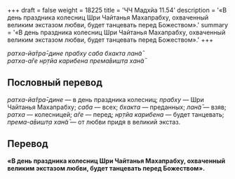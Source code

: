+++
draft = false
weight = 18225
title = 'ЧЧ Мадхйа 11.54'
description = '«В день праздника колесниц Шри Чайтанья Махапрабху, охваченный великим экстазом любви, будет танцевать перед Божеством».'
summary = '«В день праздника колесниц Шри Чайтанья Махапрабху, охваченный великим экстазом любви, будет танцевать перед Божеством».'
+++

_ратха-йа̄тра̄-дине прабху саба бхакта лан̃а̄  
ратха-а̄ге нр̣тйа карибена према̄вишт̣а хан̃а̄_

## Пословный перевод

_ратха_\-_йа̄тра̄_\-_дине_ — в день праздника колесниц; _прабху_ — Шри Чайтанья Махапрабху; _саба_ — всех; _бхакта_ — преданных; _лан̃а̄_ — взяв; _ратха_ — колесницей; _а̄ге_ — перед; _нр̣тйа_ _карибена_ — будет танцевать; _према_\-_а̄вишт̣а_ _хан̃а̄_ — от любви придя в великий экстаз.

## Перевод

**«В день праздника колесниц Шри Чайтанья Махапрабху, охваченный великим экстазом любви, будет танцевать перед Божеством».**
